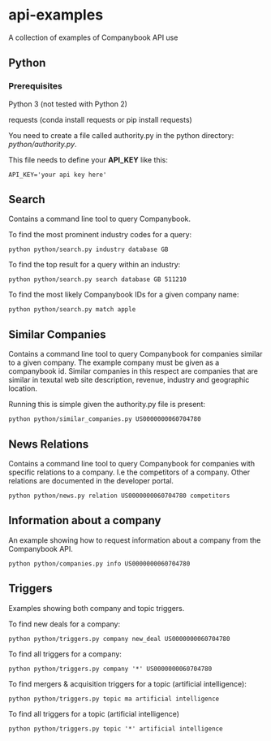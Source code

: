 # api-examples
A collection of examples of Companybook API use

## Python
### Prerequisites
Python 3 (not tested with Python 2)

requests (conda install requests or pip install requests)

You need to create a file called authority.py in the python directory: *python/authority.py*.

This file needs to define your **API_KEY** like this:

```
API_KEY='your api key here'
```

## Search
Contains a command line tool to query Companybook. 

To find the most prominent industry codes for a query:
```
python python/search.py industry database GB
```

To find the top result for a query within an industry:
```
python python/search.py search database GB 511210
```

To find the most likely Companybook IDs for a given company name:
```
python python/search.py match apple
```

## Similar Companies
Contains a command line tool to query Companybook for companies similar to a given company.
The example company must be given as a companybook id.
Similar companies in this respect are companies that are similar in texutal web site description,
revenue, industry and geographic location.

Running this is simple given the authority.py file is present:
```
python python/similar_companies.py US0000000060704780
```

## News Relations
Contains a command line tool to query Companybook for companies with specific relations to
a company. I.e the competitors of a company. Other relations are documented in the developer
portal.

```
python python/news.py relation US0000000060704780 competitors
```

## Information about a company
An example showing how to request information about a company from the Companybook API.

```
python python/companies.py info US0000000060704780
```

## Triggers
Examples showing both company and topic triggers.

To find new deals for a company:
```
python python/triggers.py company new_deal US0000000060704780
```

To find all triggers for a company:
```
python python/triggers.py company '*' US0000000060704780
```

To find mergers & acquisition triggers for a topic (artificial intelligence):
```
python python/triggers.py topic ma artificial intelligence
```

To find all triggers for a topic (artificial intelligence)
```
python python/triggers.py topic '*' artificial intelligence
```